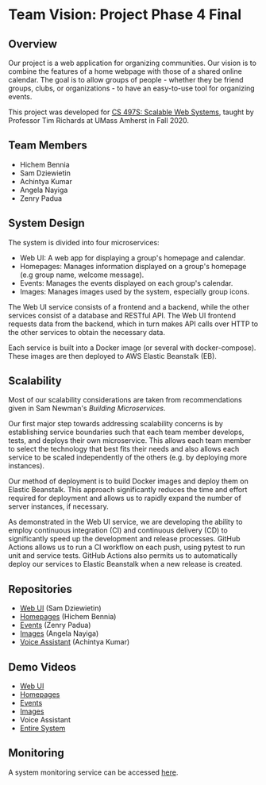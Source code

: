 # Team Vision: Project Phase 4 Final

## Overview
Our project is a web application for organizing communities. Our vision
is to combine the features of a home webpage with those of a shared
online calendar. The goal is to allow groups of people - whether they
be friend groups, clubs, or organizations - to have an easy-to-use tool
for organizing events.

This project was developed for [CS 497S: Scalable Web Systems][1],
taught by Professor Tim Richards at UMass Amherst in Fall 2020.

## Team Members
- Hichem Bennia
- Sam Dziewietin
- Achintya Kumar
- Angela Nayiga
- Zenry Padua

## System Design
The system is divided into four microservices:

- Web UI: A web app for displaying a group's homepage and calendar.
- Homepages: Manages information displayed on a group's homepage (e.g
group name, welcome message).
- Events: Manages the events displayed on each group's calendar.
- Images: Manages images used by the system, especially group icons.

The Web UI service consists of a frontend and a backend, while the other
services consist of a database and RESTful API. The Web UI frontend
requests data from the backend, which in turn makes API calls over HTTP
to the other services to obtain the necessary data.

Each service is built into a Docker image (or several with
docker-compose). These images are then deployed to AWS Elastic
Beanstalk (EB).

## Scalability
Most of our scalability considerations are taken from recommendations
given in Sam Newman's *Building Microservices*.

Our first major step towards addressing scalability concerns is by
establishing service boundaries such that each team member develops,
tests, and deploys their own microservice. This allows each team member
to select the technology that best fits their needs and also allows
each service to be scaled independently of the others (e.g. by
deploying more instances).

Our method of deployment is to build Docker images and deploy them on
Elastic Beanstalk. This approach significantly reduces the time and
effort required for deployment and allows us to rapidly expand the
number of server instances, if necessary.

As demonstrated in the Web UI service, we are developing the ability to
employ continuous integration (CI) and continuous delivery (CD) to
significantly speed up the development and release processes. GitHub
Actions allows us to run a CI workflow on each push, using pytest to
run unit and service tests. GitHub Actions also permits us to
automatically deploy our services to Elastic Beanstalk when a new
release is created.

## Repositories
- [Web UI][2] (Sam Dziewietin)
- [Homepages][3] (Hichem Bennia)
- [Events][4] (Zenry Padua)
- [Images][5] (Angela Nayiga)
- [Voice Assistant][6] (Achintya Kumar)

## Demo Videos
- [Web UI][7]
- [Homepages][8]
- [Events][9]
- [Images][10]
- Voice Assistant
- [Entire System][12]


## Monitoring
A system monitoring service can be accessed [here][13].


[1]: https://sites.google.com/cs.umass.edu/compsci-497s-f20-submissions
[2]: https://github.com/samdzie/group-web-ui
[3]: https://github.com/HichBen/homepage-app
[4]: https://github.com/zenpadua/497S-events-microservice
[5]: https://github.com/Angela-N/image-microservice
[6]: https://github.com/achintyaakumar/voice-microservice
[7]: https://drive.google.com/file/d/1qJmepyffvhzRWf9bMHHmnitldsalic8K/view?usp=sharing
[8]: https://drive.google.com/file/d/1Ntafsf8ymVd-oriI-VU7eBAvCS_tJiJQ/view?usp=sharing
[9]: https://youtu.be/C6oZpZvJpX8
[10]: https://youtu.be/-bnOh5AomNs
[12]: https://drive.google.com/file/d/1an-htDYUW2FA3vjRsSfjDg_91GYqBUMr/view?usp=sharing
[13]: http://ec2-18-218-189-122.us-east-2.compute.amazonaws.com:3000/login
